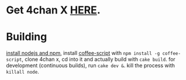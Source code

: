 # Get 4chan X [HERE](http://mayhemydg.github.com/4chan-x/).

# Building

[install nodejs and npm](https://github.com/joyent/node/wiki/Installation),
install [coffee-script](https://github.com/jashkenas/coffee-script/) with
`npm install -g coffee-script`, clone 4chan x, cd into it and actually build
with `cake build`. for development (continuous builds), run `cake dev &`.
kill the process with `killall node`.
